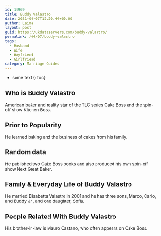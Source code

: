 ```yaml
---
id: 14969
title: Buddy Valastro
date: 2021-04-07T15:50:44+00:00
author: Laima
layout: post
guid: https://ukdataservers.com/buddy-valastro/
permalink: /04/07/buddy-valastro
tags:
  - Husband
  - Wife
  - Boyfriend
  - Girlfriend
category: Marriage Guides
---
```


* some text
{: toc}


## Who is Buddy Valastro
                  
                  
                  
American baker and reality star of the TLC series Cake Boss and the spin-off show Kitchen Boss. 
                  
              
            
              
            
                
                
                
## Prior to Popularity
                  
                  
                  
He learned baking and the business of cakes from his family.  
                  
              
            
              
            
                
                
                
## Random data
                  
                  
                  
He published two Cake Boss books and also produced his own spin-off show Next Great Baker. 
                  
              
            
              
            
                
                
                
## Family & Everyday Life of Buddy Valastro
                  
                  
                  
He married Elisabetta Valastro in 2001 and he has three sons, Marco, Carlo, and Buddy Jr., and one daughter, Sofia. 
                  
              
            
              
            
                
                
                
## People Related With Buddy Valastro
                  
                  
                  
His brother-in-law is Mauro Castano, who often appears on Cake Boss. 
                  
              
            
              
            
                
              
            
              
              
            
            
              
            
          
          
          